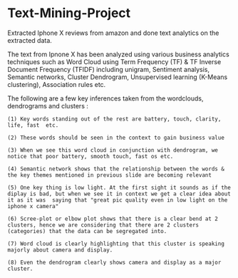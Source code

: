 # Text-Mining-Project
Extracted Iphone X reviews from amazon and done text analytics on the extracted data. 

The text from Ipnone X has been analyzed using various business analytics techniques such as Word Cloud using Term Frequency (TF) &  TF Inverse Document Frequency (TFIDF) including unigram, Sentiment analysis, Semantic networks, Cluster Dendrogram, Unsupervised learning (K-Means clustering), Association rules etc.

The following are a few key inferences taken from the wordclouds, dendrograms and clusters :

    (1)	Key words standing out of the rest are battery, touch, clarity, life, fast  etc. 

    (2)	These words should be seen in the context to gain business value

    (3) When we see this word cloud in conjunction with dendrogram, we notice that poor battery, smooth touch, fast os etc.

    (4)	Semantic network shows that the relationship between the words & the key themes mentioned in previous slide are becoming relevant

    (5)	One key thing is low light. At the first sight it sounds as if the diplay is bad, but when we see it in context we get a clear idea about it as it was  saying that "great pic quality even in low light on the iphone x camera"

    (6) Scree-plot or elbow plot shows that there is a clear bend at 2 clusters, hence we are considering that there are 2 clusters (categories) that the data can be segregated into.

    (7)	Word cloud is clearly highlighting that this cluster is speaking majorly about camera and display.

    (8)	Even the dendrogram clearly shows camera and display as a major cluster.
